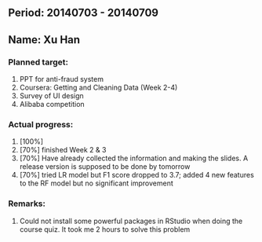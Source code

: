 ## Period: 20140703 - 20140709
## Name: Xu Han

### Planned target:
1.   PPT for anti-fraud system
2.   Coursera: Getting and Cleaning Data (Week 2-4)
3.   Survey of UI design
4.   Alibaba competition

### Actual progress:
1.   [100%]
2.   [70%] finished Week 2 & 3
3.   [70%] Have already collected the information and making the slides. A release version is supposed to be done by tomorrow
4.   [70%] tried LR model but F1 score dropped to 3.7; added 4 new features to the RF model but no significant improvement

### Remarks:
1.   Could not install some powerful packages in RStudio when doing the course quiz. It took me 2 hours to solve this problem
